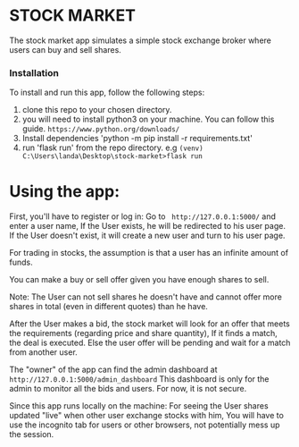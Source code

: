 # STOCK MARKET



The stock market app simulates a simple stock exchange broker where users can buy and sell shares.

### Installation
To install and run  this app, follow the following steps:

1. clone this repo to your chosen directory.
2. you will need to install python3 on your machine. You can follow this guide. `https://www.python.org/downloads/`
3. Install dependencies 'python -m pip install -r requirements.txt'
4. run 'flask run' from the repo directory. e.g `(venv) C:\Users\landa\Desktop\stock-market>flask run`

# Using the app:

First, you'll have to register or log in:
Go to ` http://127.0.0.1:5000/` and enter a user name, 
If the User exists, he will be redirected to his user page. If the User doesn't exist, it will create a new user and turn to his user page.

For trading in stocks, the assumption is that a user has an infinite amount of funds.

You can make a buy or sell offer given you have enough shares to sell.

Note:
The User can not sell shares he doesn't have and cannot offer more shares in total (even in different quotes) than he have.

After the User makes a bid, the stock market will look for an offer that meets the requirements (regarding price and share quantity),
If it finds a match, the deal is executed. Else the user offer will be pending and wait for a match from another user.

The "owner" of the app can find the admin dashboard at `http://127.0.0.1:5000/admin_dashboard` This dashboard is only for the admin to monitor all the bids and users.
For now, it is not secure.

Since this app runs locally on the machine:
For seeing the User shares updated "live" when other user exchange stocks with him, 
You will have to use the incognito tab for users or other browsers, not potentially mess up the session.

